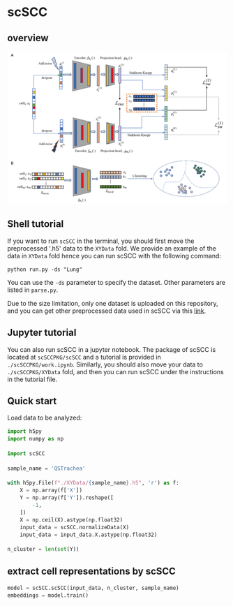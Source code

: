 # scSCC

## overview

![an overview of scSCC](./overview.png)

## Shell tutorial

If you want to run `scSCC` in the terminal, you should first move the preprocessed '.h5' data to the `XYData` fold. We provide an example of the data in `XYData` fold hence you can run scSCC with the following command:

```shell
python run.py -ds "Lung"
```

You can use the `-ds` parameter to specify the dataset. Other parameters are listed in `parse.py`.

Due to the size limitation, only one dataset is uploaded on this repository, and you can get other preprocessed data used in scSCC via this [link](https://drive.google.com/drive/folders/1-ZyTpLthZTXIJeNMXIf16QhjziOIWYD0?usp=drive_link).

## Jupyter tutorial

You can also run scSCC in a jupyter notebook. The package of scSCC is located at `scSCCPKG/scSCC` and a tutorial is provided in `./scSCCPKG/work.ipynb`. Similarly, you should also move your data to `./scSCCPKG/XYData` fold, and then you can run scSCC under the instructions in the tutorial file.

## Quick start

Load data to be analyzed:

```python
import h5py
import numpy as np

import scSCC

sample_name = 'QSTrachea'

with h5py.File(f"./XYData/{sample_name}.h5", 'r') as f:
    X = np.array(f['X'])
    Y = np.array(f['Y']).reshape([
        -1,
    ])
    X = np.ceil(X).astype(np.float32)
    input_data = scSCC.normalizeData(X)
    input_data = input_data.X.astype(np.float32)

n_cluster = len(set(Y))
```

## extract cell representations by scSCC

```python
model = scSCC.scSCC(input_data, n_cluster, sample_name)
embeddings = model.train()
```
